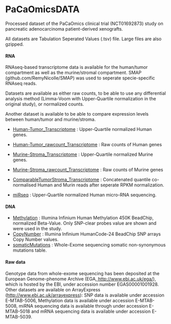 # PaCaOmicsDATA
Processed dataset of the PaCaOmics clinical trial (NCT01692873) study on pancreatic adenocarcinoma patient-derived xenografts.



All datasets are Tabulation Seperated Values (.tsv) file. Large files are also gzipped.

#### RNA

RNAseq-based transcriptome data is available for the human/tumor compartment as well as the murine/stromal compartment. SMAP (github.com/RemyNicolle/SMAP) was used to seperate specie-specific RNAseq reads.

Datasets are available as either raw counts, to be able to use any differential analysis method (Limma-Voom with Upper-Quartile normalization in the original study), or normalized counts.

Another dataset is available to be able to compare expression levels between human/tumor and murine/stroma.

- [Human-Tumor_Transcriptome](https://github.com/RemyNicolle/PaCaOmicsDATA/raw/master/RNA/Human-Tumor_Transcriptome.tsv.gz) : Upper-Quartile normalized Human genes.
- [Human-Tumor_rawcount_Transcriptome](https://github.com/RemyNicolle/PaCaOmicsDATA/blob/master/RNA/Human-Tumor_rawcount_Transcriptome.tsv.gz) : Raw counts of Human genes

- [Murine-Stroma_Transcriptome](https://github.com/RemyNicolle/PaCaOmicsDATA/raw/master/RNA/Murine-Stroma_Transcriptome.tsv.gz) : Upper-Quartile normalized Murine genes.
- [Murine-Stroma_rawcount_Transcriptome](https://github.com/RemyNicolle/PaCaOmicsDATA/raw/master/RNA/Murine-Stroma_rawcount_Transcriptome.tsv.gz) : Raw counts of Murine genes
- [ComparableTumorStroma_Transcriptome](https://github.com/RemyNicolle/PaCaOmicsDATA/raw/master/RNA/ComparableTumorStroma_Transcriptome.tsv.gz) : Concatenated quantile co-normalised Human and Murin reads after seperate RPKM normalization. 
- [miRseq](https://github.com/RemyNicolle/PaCaOmicsDATA/raw/master/RNA/miRseq.tsv) : Upper-Quartile normalized Human micro-RNA sequencing.



#### DNA

- [Methylation](https://github.com/RemyNicolle/PaCaOmicsDATA/raw/master/DNA/Methylation.tsv.gz) : Illumina Infinium Human Methylation 450K BeadChip, normalized Beta-Value. Only SNP-clear probes value are shown and were used in the study.
- [CopyNumber](https://github.com/RemyNicolle/PaCaOmicsDATA/raw/master/DNA/Methylation.tsv.gz) : Illumina Infinium HumanCode-24 BeadChip SNP arrays Copy Number values. 
- [somaticMutations](https://github.com/RemyNicolle/PaCaOmicsDATA/raw/master/DNA/somaticMutations.tsv) : Whole-Exome sequencing somatic non-synonymous mutations table.



#### Raw data

Genotype data from whole-exome sequencing has been deposited at the European Genome-phenome Archive (EGA,[ ](http://www.ebi.ac.uk/ega/)<http://www.ebi.ac.uk/ega/>), which is hosted by the EBI, under accession number EGAS00001001928. Other datasets are available on ArrayExpress (<http://www.ebi.ac.uk/arrayexpress>): SNP data is available under accession E-MTAB-5006, Methylation data is available under accession E-MTAB-5008, miRNA sequencing data is available through under accession E-MTAB-5018 and mRNA sequencing data is available under accession E-MTAB-5039. 